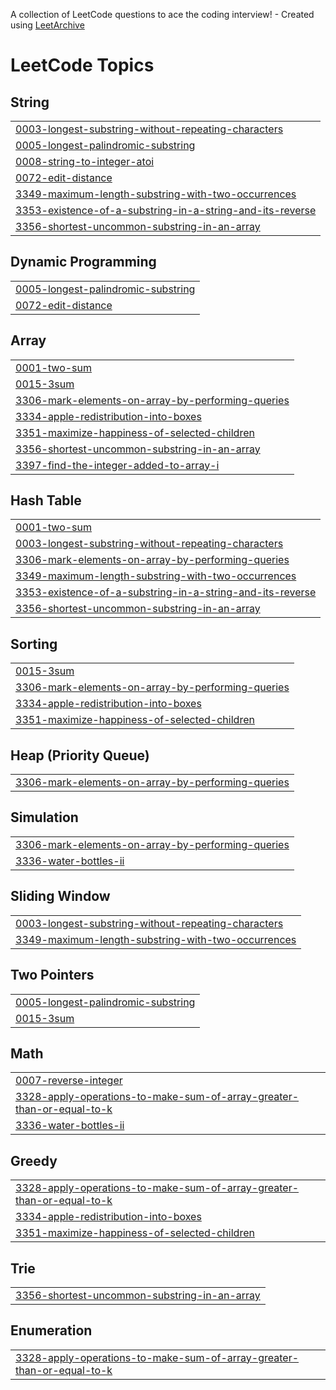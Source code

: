 A collection of LeetCode questions to ace the coding interview! - Created using [LeetArchive](https://github.com/anujlunawat/LeetArchive)


<!---LeetCode Topics Start-->
# LeetCode Topics
## String
|  |
| ------- |
| [0003-longest-substring-without-repeating-characters](https://github.com/kanetran29/leetcode/tree/main/LeetCode/0003-longest-substring-without-repeating-characters) |
| [0005-longest-palindromic-substring](https://github.com/kanetran29/leetcode/tree/main/LeetCode/0005-longest-palindromic-substring) |
| [0008-string-to-integer-atoi](https://github.com/kanetran29/leetcode/tree/main/LeetCode/0008-string-to-integer-atoi) |
| [0072-edit-distance](https://github.com/kanetran29/leetcode/tree/main/LeetCode/0072-edit-distance) |
| [3349-maximum-length-substring-with-two-occurrences](https://github.com/kanetran29/leetcode/tree/main/LeetCode/3349-maximum-length-substring-with-two-occurrences) |
| [3353-existence-of-a-substring-in-a-string-and-its-reverse](https://github.com/kanetran29/leetcode/tree/main/LeetCode/3353-existence-of-a-substring-in-a-string-and-its-reverse) |
| [3356-shortest-uncommon-substring-in-an-array](https://github.com/kanetran29/leetcode/tree/main/LeetCode/3356-shortest-uncommon-substring-in-an-array) |
## Dynamic Programming
|  |
| ------- |
| [0005-longest-palindromic-substring](https://github.com/kanetran29/leetcode/tree/main/LeetCode/0005-longest-palindromic-substring) |
| [0072-edit-distance](https://github.com/kanetran29/leetcode/tree/main/LeetCode/0072-edit-distance) |
## Array
|  |
| ------- |
| [0001-two-sum](https://github.com/kanetran29/leetcode/tree/main/LeetCode/0001-two-sum) |
| [0015-3sum](https://github.com/kanetran29/leetcode/tree/main/LeetCode/0015-3sum) |
| [3306-mark-elements-on-array-by-performing-queries](https://github.com/kanetran29/leetcode/tree/main/LeetCode/3306-mark-elements-on-array-by-performing-queries) |
| [3334-apple-redistribution-into-boxes](https://github.com/kanetran29/leetcode/tree/main/LeetCode/3334-apple-redistribution-into-boxes) |
| [3351-maximize-happiness-of-selected-children](https://github.com/kanetran29/leetcode/tree/main/LeetCode/3351-maximize-happiness-of-selected-children) |
| [3356-shortest-uncommon-substring-in-an-array](https://github.com/kanetran29/leetcode/tree/main/LeetCode/3356-shortest-uncommon-substring-in-an-array) |
| [3397-find-the-integer-added-to-array-i](https://github.com/kanetran29/leetcode/tree/main/LeetCode/3397-find-the-integer-added-to-array-i) |
## Hash Table
|  |
| ------- |
| [0001-two-sum](https://github.com/kanetran29/leetcode/tree/main/LeetCode/0001-two-sum) |
| [0003-longest-substring-without-repeating-characters](https://github.com/kanetran29/leetcode/tree/main/LeetCode/0003-longest-substring-without-repeating-characters) |
| [3306-mark-elements-on-array-by-performing-queries](https://github.com/kanetran29/leetcode/tree/main/LeetCode/3306-mark-elements-on-array-by-performing-queries) |
| [3349-maximum-length-substring-with-two-occurrences](https://github.com/kanetran29/leetcode/tree/main/LeetCode/3349-maximum-length-substring-with-two-occurrences) |
| [3353-existence-of-a-substring-in-a-string-and-its-reverse](https://github.com/kanetran29/leetcode/tree/main/LeetCode/3353-existence-of-a-substring-in-a-string-and-its-reverse) |
| [3356-shortest-uncommon-substring-in-an-array](https://github.com/kanetran29/leetcode/tree/main/LeetCode/3356-shortest-uncommon-substring-in-an-array) |
## Sorting
|  |
| ------- |
| [0015-3sum](https://github.com/kanetran29/leetcode/tree/main/LeetCode/0015-3sum) |
| [3306-mark-elements-on-array-by-performing-queries](https://github.com/kanetran29/leetcode/tree/main/LeetCode/3306-mark-elements-on-array-by-performing-queries) |
| [3334-apple-redistribution-into-boxes](https://github.com/kanetran29/leetcode/tree/main/LeetCode/3334-apple-redistribution-into-boxes) |
| [3351-maximize-happiness-of-selected-children](https://github.com/kanetran29/leetcode/tree/main/LeetCode/3351-maximize-happiness-of-selected-children) |
## Heap (Priority Queue)
|  |
| ------- |
| [3306-mark-elements-on-array-by-performing-queries](https://github.com/kanetran29/leetcode/tree/main/LeetCode/3306-mark-elements-on-array-by-performing-queries) |
## Simulation
|  |
| ------- |
| [3306-mark-elements-on-array-by-performing-queries](https://github.com/kanetran29/leetcode/tree/main/LeetCode/3306-mark-elements-on-array-by-performing-queries) |
| [3336-water-bottles-ii](https://github.com/kanetran29/leetcode/tree/main/LeetCode/3336-water-bottles-ii) |
## Sliding Window
|  |
| ------- |
| [0003-longest-substring-without-repeating-characters](https://github.com/kanetran29/leetcode/tree/main/LeetCode/0003-longest-substring-without-repeating-characters) |
| [3349-maximum-length-substring-with-two-occurrences](https://github.com/kanetran29/leetcode/tree/main/LeetCode/3349-maximum-length-substring-with-two-occurrences) |
## Two Pointers
|  |
| ------- |
| [0005-longest-palindromic-substring](https://github.com/kanetran29/leetcode/tree/main/LeetCode/0005-longest-palindromic-substring) |
| [0015-3sum](https://github.com/kanetran29/leetcode/tree/main/LeetCode/0015-3sum) |
## Math
|  |
| ------- |
| [0007-reverse-integer](https://github.com/kanetran29/leetcode/tree/main/LeetCode/0007-reverse-integer) |
| [3328-apply-operations-to-make-sum-of-array-greater-than-or-equal-to-k](https://github.com/kanetran29/leetcode/tree/main/LeetCode/3328-apply-operations-to-make-sum-of-array-greater-than-or-equal-to-k) |
| [3336-water-bottles-ii](https://github.com/kanetran29/leetcode/tree/main/LeetCode/3336-water-bottles-ii) |
## Greedy
|  |
| ------- |
| [3328-apply-operations-to-make-sum-of-array-greater-than-or-equal-to-k](https://github.com/kanetran29/leetcode/tree/main/LeetCode/3328-apply-operations-to-make-sum-of-array-greater-than-or-equal-to-k) |
| [3334-apple-redistribution-into-boxes](https://github.com/kanetran29/leetcode/tree/main/LeetCode/3334-apple-redistribution-into-boxes) |
| [3351-maximize-happiness-of-selected-children](https://github.com/kanetran29/leetcode/tree/main/LeetCode/3351-maximize-happiness-of-selected-children) |
## Trie
|  |
| ------- |
| [3356-shortest-uncommon-substring-in-an-array](https://github.com/kanetran29/leetcode/tree/main/LeetCode/3356-shortest-uncommon-substring-in-an-array) |
## Enumeration
|  |
| ------- |
| [3328-apply-operations-to-make-sum-of-array-greater-than-or-equal-to-k](https://github.com/kanetran29/leetcode/tree/main/LeetCode/3328-apply-operations-to-make-sum-of-array-greater-than-or-equal-to-k) |
<!---LeetCode Topics End-->